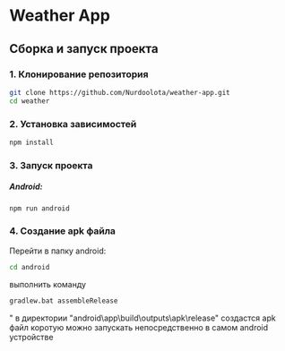 # Weather App

## Сборка и запуск проекта

### 1. Клонирование репозитория

```bash
git clone https://github.com/Nurdoolota/weather-app.git
cd weather
```

### 2. Установка зависимостей

```bash
npm install
```

### 3. Запуск проекта

##### Android:
```bash
npm run android
```

### 4. Создание apk файла
Перейти в папку android:
```bash
cd android
```

выполнить команду
```bash
gradlew.bat assembleRelease
```
"
в директории "android\app\build\outputs\apk\release" создастся apk файл коротую можно запускать непосредственно в самом android устройстве
